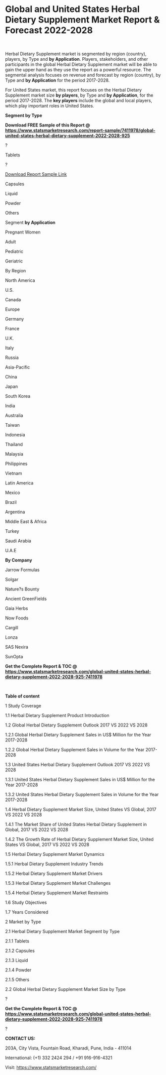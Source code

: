 <h1>Global and United States Herbal Dietary Supplement Market Report & Forecast 2022-2028</h1><br/><p>Herbal Dietary Supplement market is segmented by region (country), players, by Type and <strong>by Application</strong>. Players, stakeholders, and other participants in the global Herbal Dietary Supplement market will be able to gain the upper hand as they use the report as a powerful resource. The segmental analysis focuses on revenue and forecast by region (country), by Type and <strong>by Application</strong> for the period 2017-2028.</p>
 
 
 
 <p>For United States market, this report focuses on the Herbal Dietary Supplement market size <strong>by players</strong>, by Type and <strong>by Application</strong>, for the period 2017-2028. The <strong>key players</strong> include the global and local players, which play important roles in United States.</p>
 
 
 
 <p><strong>Segment by Type</strong></p>
 
 
 
 <div><b>Download FREE Sample of this Report @ <a href="https://www.statsmarketresearch.com/download-free-sample/7411978/global-united-states-herbal-dietary-supplement-2022-2028-925">https://www.statsmarketresearch.com/report-sample/7411978/global-united-states-herbal-dietary-supplement-2022-2028-925</a></b></div>
 
 
 
 <p>? </p>
 
 
 
 <p>Tablets</p>
 
 
 
 <p>? </p>
 
 
 
 <p><a href="https://www.statsmarketresearch.com/download-free-sample/7411978/global-united-states-herbal-dietary-supplement-2022-2028-925">Download Report Sample Link</a></p>
 
 
 
 <p>Capsules</p>
 
 
 
 <p>Liquid</p>
 
 
 
 <p>Powder</p>
 
 
 
 <p>Others</p>
 
 
 
 <p>Segment <strong>by Application</strong></p>
 
 
 
 <p>Pregnant Women</p>
 
 
 
 <p>Adult</p>
 
 
 
 <p>Pediatric</p>
 
 
 
 <p>Geriatric</p>
 
 
 
 <p>By Region</p>
 
 
 
 <p>North America</p>
 
 
 
 <p>U.S.</p>
 
 
 
 <p>Canada</p>
 
 
 
 <p>Europe</p>
 
 
 
 <p>Germany</p>
 
 
 
 <p>France</p>
 
 
 
 <p>U.K.</p>
 
 
 
 <p>Italy</p>
 
 
 
 <p>Russia</p>
 
 
 
 <p>Asia-Pacific</p>
 
 
 
 <p>China</p>
 
 
 
 <p>Japan</p>
 
 
 
 <p>South Korea</p>
 
 
 
 <p>India</p>
 
 
 
 <p>Australia</p>
 
 
 
 <p>Taiwan</p>
 
 
 
 <p>Indonesia</p>
 
 
 
 <p>Thailand</p>
 
 
 
 <p>Malaysia</p>
 
 
 
 <p>Philippines</p>
 
 
 
 <p>Vietnam</p>
 
 
 
 <p>Latin America</p>
 
 
 
 <p>Mexico</p>
 
 
 
 <p>Brazil</p>
 
 
 
 <p>Argentina</p>
 
 
 
 <p>Middle East & Africa</p>
 
 
 
 <p>Turkey</p>
 
 
 
 <p>Saudi Arabia</p>
 
 
 
 <p>U.A.E</p>
 
 
 
 <p><strong>By Company</strong></p>
 
 
 
 <p>Jarrow Formulas</p>
 
 
 
 <p>Solgar</p>
 
 
 
 <p>Nature?s Bounty</p>
 
 
 
 <p>Ancient GreenFields</p>
 
 
 
 <p>Gaia Herbs</p>
 
 
 
 <p>Now Foods</p>
 
 
 
 <p>Cargill</p>
 
 
 
 <p>Lonza</p>
 
 
 
 <p>SAS Nexira</p>
 
 
 
 <p>SunOpta</p>
 
 
 
 <div><b>Get the Complete Report & TOC @ <a href="https://www.statsmarketresearch.com/global-united-states-herbal-dietary-supplement-2022-2028-925-7411978">https://www.statsmarketresearch.com/global-united-states-herbal-dietary-supplement-2022-2028-925-7411978</a></b></div>
 
 
 
 <p><br />
 
 <b>Table of content</b></p>
 
 
 
 <p>1 Study Coverage<br />
 
 1.1 Herbal Dietary Supplement Product Introduction<br />
 
 1.2 Global Herbal Dietary Supplement Outlook 2017 VS 2022 VS 2028<br />
 
 1.2.1 Global Herbal Dietary Supplement Sales in US$ Million for the Year 2017-2028<br />
 
 1.2.2 Global Herbal Dietary Supplement Sales in Volume for the Year 2017-2028<br />
 
 1.3 United States Herbal Dietary Supplement Outlook 2017 VS 2022 VS 2028<br />
 
 1.3.1 United States Herbal Dietary Supplement Sales in US$ Million for the Year 2017-2028<br />
 
 1.3.2 United States Herbal Dietary Supplement Sales in Volume for the Year 2017-2028<br />
 
 1.4 Herbal Dietary Supplement Market Size, United States VS Global, 2017 VS 2022 VS 2028<br />
 
 1.4.1 The Market Share of United States Herbal Dietary Supplement in Global, 2017 VS 2022 VS 2028<br />
 
 1.4.2 The Growth Rate of Herbal Dietary Supplement Market Size, United States VS Global, 2017 VS 2022 VS 2028<br />
 
 1.5 Herbal Dietary Supplement Market Dynamics<br />
 
 1.5.1 Herbal Dietary Supplement Industry Trends<br />
 
 1.5.2 Herbal Dietary Supplement Market Drivers<br />
 
 1.5.3 Herbal Dietary Supplement Market Challenges<br />
 
 1.5.4 Herbal Dietary Supplement Market Restraints<br />
 
 1.6 Study Objectives<br />
 
 1.7 Years Considered<br />
 
 2 Market by Type<br />
 
 2.1 Herbal Dietary Supplement Market Segment by Type<br />
 
 2.1.1 Tablets<br />
 
 2.1.2 Capsules<br />
 
 2.1.3 Liquid<br />
 
 2.1.4 Powder<br />
 
 2.1.5 Others<br />
 
 2.2 Global Herbal Dietary Supplement Market Size by Type<br />
 
 ? </p>
 
 
 
 <div><b>Get the Complete Report & TOC @ <a href="https://www.statsmarketresearch.com/global-united-states-herbal-dietary-supplement-2022-2028-925-7411978">https://www.statsmarketresearch.com/global-united-states-herbal-dietary-supplement-2022-2028-925-7411978</a></b></div>
 
 
 
 <p>? </p>
 
 
 
 <p><b>CONTACT US:</b><br />
 
 203A, City Vista, Fountain Road, Kharadi, Pune, India - 411014<br />
 
 International: (+1) 332 2424 294 / +91 916-916-4321<br />
 
 Visit: <a href="https://www.statsmarketresearch.com/">https://www.statsmarketresearch.com/</a></p>